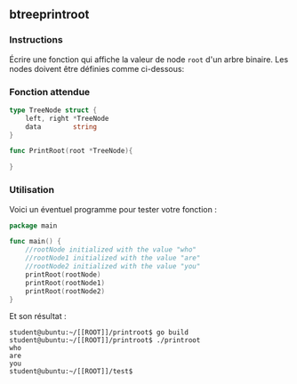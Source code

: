 ## btreeprintroot

### Instructions

Écrire une fonction qui affiche la valeur de node `root` d'un arbre binaire.
Les nodes doivent être définies comme ci-dessous:

### Fonction attendue

```go
type TreeNode struct {
    left, right *TreeNode
    data        string
}

func PrintRoot(root *TreeNode){

}
```

### Utilisation

Voici un éventuel programme pour tester votre fonction :

```go
package main

func main() {
	//rootNode initialized with the value "who"
	//rootNode1 initialized with the value "are"
	//rootNode2 initialized with the value "you"
	printRoot(rootNode)
	printRoot(rootNode1)
	printRoot(rootNode2)
}
```

Et son résultat :

```console
student@ubuntu:~/[[ROOT]]/printroot$ go build
student@ubuntu:~/[[ROOT]]/printroot$ ./printroot
who
are
you
student@ubuntu:~/[[ROOT]]/test$
```
